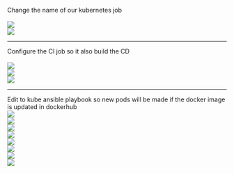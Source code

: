 Change the name of our kubernetes job
<br>
<br>
<img src="https://github.com/LawrenceDavy13/DevopsProject-1-Java/blob/main/images/kubernetes/kubcomplete1.png">
<br>
<img src="https://github.com/LawrenceDavy13/DevopsProject-1-Java/blob/main/images/kubernetes/kubcomplete2.png">
<br>
<hr>
Configure the CI job so it also build the CD
<br>
<br>
<img src="https://github.com/LawrenceDavy13/DevopsProject-1-Java/blob/main/images/kubernetes/kubcomplete3.png">
<br>
<img src="https://github.com/LawrenceDavy13/DevopsProject-1-Java/blob/main/images/kubernetes/kubcomplete4.png">
<br>
<img src="https://github.com/LawrenceDavy13/DevopsProject-1-Java/blob/main/images/kubernetes/kubcomplete5.png">
<br>
<hr>
Edit to kube ansible playbook so new pods will be made if the docker image is updated in dockerhub
<br>
<img src="https://github.com/LawrenceDavy13/DevopsProject-1-Java/blob/main/images/kubernetes/kubcomplete6.png">
<br>
<img src="https://github.com/LawrenceDavy13/DevopsProject-1-Java/blob/main/images/kubernetes/kubcomplete7.png">
<br>
<img src="https://github.com/LawrenceDavy13/DevopsProject-1-Java/blob/main/images/kubernetes/kubcomplete8.png">
<br>
<img src="https://github.com/LawrenceDavy13/DevopsProject-1-Java/blob/main/images/kubernetes/kubcomplete9.png">
<br>
<img src="https://github.com/LawrenceDavy13/DevopsProject-1-Java/blob/main/images/kubernetes/kubcomplete10.png">
<br>
<img src="https://github.com/LawrenceDavy13/DevopsProject-1-Java/blob/main/images/kubernetes/kubcomplete11.png">
<br>
<img src="https://github.com/LawrenceDavy13/DevopsProject-1-Java/blob/main/images/kubernetes/kubcomplete12.png">
<br>
<img src="https://github.com/LawrenceDavy13/DevopsProject-1-Java/blob/main/images/kubernetes/kubcomplete13.png">
<br>

